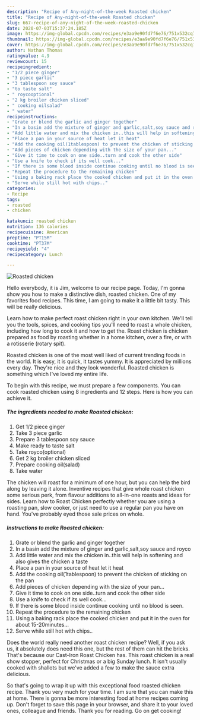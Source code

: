 ```yaml
---
description: "Recipe of Any-night-of-the-week Roasted chicken"
title: "Recipe of Any-night-of-the-week Roasted chicken"
slug: 667-recipe-of-any-night-of-the-week-roasted-chicken
date: 2020-07-03T15:37:24.185Z
image: https://img-global.cpcdn.com/recipes/e3aa9e90fd7f6e76/751x532cq70/roasted-chicken-recipe-main-photo.jpg
thumbnail: https://img-global.cpcdn.com/recipes/e3aa9e90fd7f6e76/751x532cq70/roasted-chicken-recipe-main-photo.jpg
cover: https://img-global.cpcdn.com/recipes/e3aa9e90fd7f6e76/751x532cq70/roasted-chicken-recipe-main-photo.jpg
author: Nathan Thomas
ratingvalue: 4.9
reviewcount: 15
recipeingredient:
- "1/2 piece ginger"
- "3 piece garlic"
- "3 tablespoon soy sauce"
- "to taste salt"
- " roycooptional"
- "2 kg broiler chicken sliced"
- " cooking oilsalad"
- " water"
recipeinstructions:
- "Grate or blend the garlic and ginger together"
- "In a basin add the mixture of ginger and garlic,salt,soy sauce and royco"
- "Add little water and mix the chicken in..this will help in softening and also gives the chicken a taste"
- "Place a pan in your source of heat let it heat"
- "Add the cooking oil(1tablespoon) to prevent the chicken of sticking on the pan"
- "Add pieces of chicken depending with the size of your pan..."
- "Give it time to cook on one side..turn and cook the other side"
- "Use a knife to check if its well cook..."
- "If there is some blood inside continue cooking until no blood is seen."
- "Repeat the procedure to the remaining chicken"
- "Using a baking rack place the cooked chicken and put it in the oven for about 15-20minutes..."
- "Serve while still hot with chips.."
categories:
- Recipe
tags:
- roasted
- chicken

katakunci: roasted chicken 
nutrition: 136 calories
recipecuisine: American
preptime: "PT15M"
cooktime: "PT37M"
recipeyield: "4"
recipecategory: Lunch

---
```



![Roasted chicken](https://img-global.cpcdn.com/recipes/e3aa9e90fd7f6e76/751x532cq70/roasted-chicken-recipe-main-photo.jpg)

Hello everybody, it is Jim, welcome to our recipe page. Today, I'm gonna show you how to make a distinctive dish, roasted chicken. One of my favorites food recipes. This time, I am going to make it a little bit tasty. This will be really delicious.

Learn how to make perfect roast chicken right in your own kitchen. We&#39;ll tell you the tools, spices, and cooking tips you&#39;ll need to roast a whole chicken, including how long to cook it and how to get the. Roast chicken is chicken prepared as food by roasting whether in a home kitchen, over a fire, or with a rotisserie (rotary spit).

Roasted chicken is one of the most well liked of current trending foods in the world. It is easy, it is quick, it tastes yummy. It is appreciated by millions every day. They're nice and they look wonderful. Roasted chicken is something which I've loved my entire life.


To begin with this recipe, we must prepare a few components. You can cook roasted chicken using 8 ingredients and 12 steps. Here is how you can achieve it.

<!--inarticleads1-->

##### The ingredients needed to make Roasted chicken:

1. Get 1/2 piece ginger
1. Take 3 piece garlic
1. Prepare 3 tablespoon soy sauce
1. Make ready to taste salt
1. Take  royco(optional)
1. Get 2 kg broiler chicken sliced
1. Prepare  cooking oil(salad)
1. Take  water


The chicken will roast for a minimum of one hour, but you can help the bird along by leaving it alone. Inventive recipes that give whole roast chicken some serious perk, from flavour additions to all-in-one roasts and ideas for sides. Learn how to Roast Chicken perfectly whether you are using a roasting pan, slow cooker, or just need to use a regular pan you have on hand. You&#39;ve probably eyed those sale prices on whole. 

<!--inarticleads2-->

##### Instructions to make Roasted chicken:

1. Grate or blend the garlic and ginger together
1. In a basin add the mixture of ginger and garlic,salt,soy sauce and royco
1. Add little water and mix the chicken in..this will help in softening and also gives the chicken a taste
1. Place a pan in your source of heat let it heat
1. Add the cooking oil(1tablespoon) to prevent the chicken of sticking on the pan
1. Add pieces of chicken depending with the size of your pan...
1. Give it time to cook on one side..turn and cook the other side
1. Use a knife to check if its well cook...
1. If there is some blood inside continue cooking until no blood is seen.
1. Repeat the procedure to the remaining chicken
1. Using a baking rack place the cooked chicken and put it in the oven for about 15-20minutes...
1. Serve while still hot with chips..


Does the world really need another roast chicken recipe? Well, if you ask us, it absolutely does need this one, but the rest of them can hit the bricks. That&#39;s because our Cast-Iron Roast Chicken has. This roast chicken is a real show stopper, perfect for Christmas or a big Sunday lunch. It isn&#39;t usually cooked with shallots but we&#39;ve added a few to make the sauce extra delicious. 

So that's going to wrap it up with this exceptional food roasted chicken recipe. Thank you very much for your time. I am sure that you can make this at home. There is gonna be more interesting food at home recipes coming up. Don't forget to save this page in your browser, and share it to your loved ones, colleague and friends. Thank you for reading. Go on get cooking!
